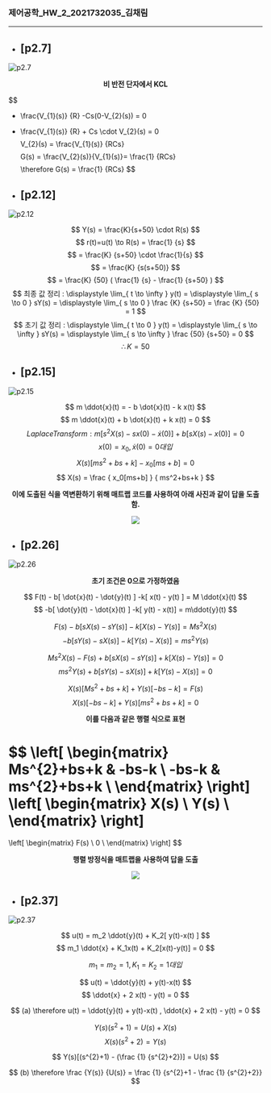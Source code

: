 ### **제어공학_HW_2_2021732035_김채림**  
---  


- ## **[p2.7]**
![p2.7](https://drive.google.com/uc?id=1Xxr9KYROxB55NY_7TFxbLbPr4ekBXioG)  

**<center> 비 반전 단자에서 KCL </center>**

$$
- \frac{V_{1}(s)} {R} -Cs(0-V_{2}(s)) = 0
$$
$$
- \frac{V_{1}(s)} {R} + Cs \cdot V_{2}(s) = 0
$$
$$
V_{2}(s) = \frac{V_{1}(s)} {RCs}
$$
$$
G(s) = \frac{V_{2}(s)}{V_{1}(s)}= \frac{1} {RCs}
$$
$$
\therefore G(s) = \frac{1} {RCs}
$$





- ## **[p2.12]**  
![p2.12](https://drive.google.com/uc?id=1jENHCnM7vmAgbUGzkCU5Bskd7kpNGiX_)  


$$
Y(s) = \frac{K}{s+50} \cdot R(s)  
$$
$$
r(t)=u(t) \to R(s) = \frac{1} {s}
$$
$$
= \frac{K} {s+50} \cdot \frac{1}{s}
$$
$$
= \frac{K} {s(s+50)}
$$
$$
= \frac{K} {50} ( \frac{1} {s} - \frac{1} {s+50} )
$$
$$
최종 값 정리 : \displaystyle \lim_{ t \to \infty } y(t) = \displaystyle \lim_{ s \to 0 } sY(s) = \displaystyle \lim_{ s \to 0 } \frac {K} {s+50} = \frac {K} {50} = 1
$$
$$
초기 값 정리 : \displaystyle \lim_{ t \to 0 } y(t) = \displaystyle \lim_{ s \to \infty } sY(s) = \displaystyle \lim_{ s \to \infty } \frac {50} {s+50} = 0
$$
$$
\therefore K = 50
$$


- ## **[p2.15]**  
![p2.15](https://drive.google.com/uc?id=18Z2xx77L5ojNEryWRkUPtLXW65ONjzzR)  

$$
m \ddot{x}(t) = - b \dot{x}(t) - k x(t)
$$
$$
m \ddot{x}(t) + b \dot{x}(t) + k x(t) = 0
$$
$$
Laplace Transform :
m [ s^2 X(s) - sx(0) - \dot{x} (0)] + b [ sX(s) - x(0)] = 0
$$
$$
x(0)=x_0 , \dot{x}(0)=0 대입
$$
$$
X(s)[ms^2+bs+k]-x_0[ms+b] = 0
$$
$$
X(s) = \frac { x_0[ms+b] } { ms^2+bs+k }
$$

**<center>이에 도출된 식을 역변환하기 위해 매트랩 코드를 사용하여 아래 사진과 같이 답을 도출함.</center>**


<center>

![](https://drive.google.com/uc?id=1MzYnXvnXkhaLfJimRKMhW-RAoBrMciZy)

</center>


- ## **[p2.26]**  
![p2.26](https://drive.google.com/uc?id=1PbbkvP9P54pjRDChe8PNF6goF2CLB7Lj)

<center>

**초기 조건은 0으로 가정하였음**

</center>


$$
F(t) - b[ \dot{x}(t) - \dot{y}(t) ] -k[ x(t) - y(t) ] = M \ddot{x}(t)  
$$
$$
-b[ \dot{y}(t) - \dot{x}(t) ] -k[ y(t) - x(t)] = m\ddot{y}(t)
$$  

$$
F(s)-b[sX(s)-sY(s)]-k[X(s)-Y(s)]=Ms^{2}X(s)
$$
$$
-b[ sY(s)-sX(s) ] -k[ Y(s)-X(s) ] = ms^{2}Y(s)
$$  

$$
Ms^{2}X(s) - F(s) + b[sX(s)-sY(s)] + k[X(s)-Y(s)] = 0
$$
$$
ms^{2}Y(s) + b[ sY(s)-sX(s) ] + k[ Y(s)-X(s) ] = 0
$$  

$$
X(s)[ Ms^{2}+bs+k ]+ Y(s)[ -bs-k ] = F(s)
$$
$$
X(s)[ -bs-k ] +Y(s)[ ms^{2}+bs+k ] = 0
$$  

**<center>이를 다음과 같은 행렬 식으로 표현</center>**

$$
\left[
\begin{matrix}
    Ms^{2}+bs+k & -bs-k \\
    -bs-k & ms^{2}+bs+k \\
\end{matrix}
\right]
\left[
\begin{matrix}
    X(s) \\
    Y(s) \\
\end{matrix}
\right]
=
\left[
\begin{matrix}
    F(s) \\
    0 \\
\end{matrix}
\right]
$$

**<center>행렬 방정식을 매트랩을 사용하여 답을 도출</center>**

<center>

![](https://drive.google.com/uc?id=1t_dMfKoHhTTz-aEhxTApVqisx1AW_Hnf)

</center>


- ## **[p2.37]**  
![p2.37](https://drive.google.com/uc?id=1eW6IReqwie_6pbAKQaG-dgoMCZgBcGoO)  

$$
u(t) = m_2 \ddot{y}(t) + K_2[ y(t)-x(t) ]
$$
$$
m_1 \ddot{x} + K_1x(t) + K_2[x(t)-y(t)] = 0
$$

$$
m_1 = m_2 = 1 , K_1 = K_2 = 1 대입
$$

$$
u(t) = \ddot{y}(t) +  y(t)-x(t)
$$
$$
\ddot{x} + 2 x(t) - y(t) = 0
$$

$$
(a) \therefore u(t) = \ddot{y}(t) +  y(t)-x(t) , \ddot{x} + 2 x(t) - y(t) = 0
$$

$$
Y(s)(s^{2}+1)=U(s)+X(s)
$$
$$
X(s)(s^{2}+2)=Y(s)
$$

$$
Y(s)[(s^{2}+1) - (\frac {1} {s^{2}+2})] = U(s)
$$

$$
(b) \therefore \frac {Y(s)} {U(s)} = \frac {1} {s^{2}+1 - \frac {1} {s^{2}+2}}
$$
